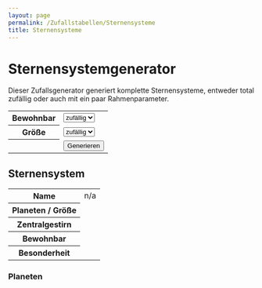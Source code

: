 ```yaml
---
layout: page
permalink: /Zufallstabellen/Sternensysteme
title: Sternensysteme
---
```


# Sternensystemgenerator

Dieser Zufallsgenerator generiert komplette Sternensysteme, entweder total zufällig oder auch mit ein paar Rahmenparameter.

<form>
<table>
<tr><th>Bewohnbar</th><td>
<select name="optbewohnt" id="optbewohnt" class="form-select">
<option value="zufall">zufällig</option>
<option value="ja">ja</option>
<option value="nein">nein</option>
</select>
</td></tr>
<tr><th>Größe</th><td>
<select name="optgroesse" id="optgroesse" class="form-select">
<option value="zufall">zufällig</option>
<option value="gross">groß</option>
<option value="klein">klein</option>
</select>
</td></tr>
<tr><th></th><td>
<button type="button" class="btn btn-yellow" name="generate">Generieren</button>
</td></tr>
</table>
</form>
<h2>Sternensystem</h2>
<table>
<tr><th>Name</th><td id="galaxyname">n/a</td></tr>
<tr><th>Planeten / Größe</th><td id="planeten"></td></tr>
<tr><th>Zentralgestirn</th><td id="zentralgestirn"></td></tr>
<tr><th>Bewohnbar</th><td id="bewohnbar"></td></tr>
<tr><th>Besonderheit</th><td id="besonderheit"></td></tr>
</table>
<h3>Planeten</h3>
<ol id="planetenlist">
</ol>
<script type="text/javascript" src="/assets/js/data_names.js"></script>
<script type="text/javascript" src="/assets/js/zufallstabellen.js"></script>
<script type="text/javascript" src="/assets/js/zufallsgenerator.js"></script>
<script type="text/javascript" src="/assets/js/sternensysteme.js"></script>
